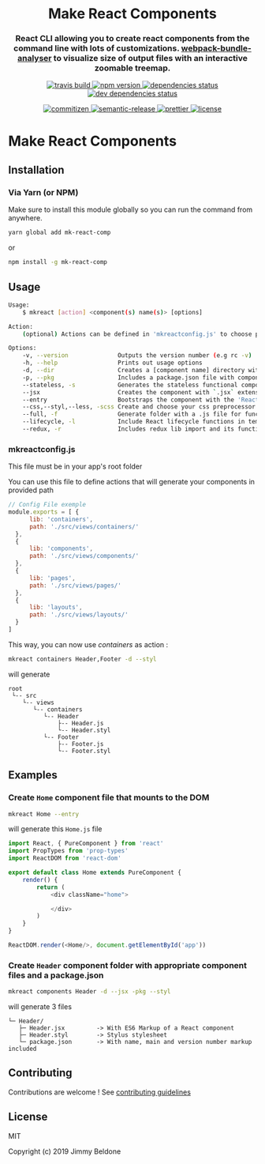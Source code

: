 <h1 align="center" style="border-bottom: none;">Make React Components</h1>
<h3 align="center">React CLI allowing you to create react components from the command line with lots of customizations. <a href="https://github.com/webpack-contrib/webpack-bundle-analyzer">webpack-bundle-analyser</a> to visualize size of output files with an interactive zoomable treemap.</h3>

<p align="center">
    <a href="https://travis-ci.com/JimmyBeldone/mk-react-comp">
        <img alt="travis build" src="https://travis-ci.com/JimmyBeldone/mk-react-comp.svg?branch=master">
    </a>
    <a href="https://www.npmjs.com/package/mk-react-comp">
        <img alt="npm version" src="https://badgen.net/npm/v/mk-react-comp">
    </a>
    <a href="#badge">
        <img alt="dependencies status" src="https://badgen.net/david/dep/JimmyBeldone/mk-react-comp">
    </a>
    <a href="#badge">
        <img alt="dev dependencies status" src="https://badgen.net/david/dev/JimmyBeldone/mk-react-comp">
    </a>
</p>
<p align="center">
    <a href="http://commitizen.github.io/cz-cli/">
        <img alt="commitizen" src="https://img.shields.io/badge/commitizen-friendly-brightgreen.svg">
    </a>
    <a href="https://github.com/semantic-release/semantic-release">
        <img alt="semantic-release" src="https://img.shields.io/badge/%20%20%F0%9F%93%A6%F0%9F%9A%80-semantic--release-e10079.svg">
    </a>
    <a href="https://github.com/prettier/prettier">
        <img alt="prettier" src="https://img.shields.io/badge/styled_with-prettier-ff69b4.svg">
    </a>
    <a href="https://github.com/JimmyBeldone/mk-react-comp/blob/master/LICENSE">
        <img alt="license" src="https://badgen.net/github/license/JimmyBeldone/mk-react-comp">
    </a>
</p>

# Make React Components

## Installation

### Via Yarn (or NPM)

Make sure to install this module globally so you can run the command from anywhere.

```bash
yarn global add mk-react-comp
```

or

```bash
npm install -g mk-react-comp
```

## Usage

```bash
Usage:
    $ mkreact [action] <component(s) name(s)> [options]

Action:
    (optional) Actions can be defined in 'mkreactconfig.js' to choose path where components will be created

Options:
    -v, --version              Outputs the version number (e.g rc -v)
    -h, --help                 Prints out usage options
    -d, --dir                  Creates a [component name] directory with component file inside. (Default is only the component file)
    -p, --pkg                  Includes a package.json file with component
    --stateless, -s            Generates the stateless functional component. (Default is ES6 class).
    --jsx                      Creates the component with `.jsx` extenstion. (Default is `.js`)
    --entry                    Bootstraps the component with the 'ReactDOM.render' function.
    --css,--styl,--less, -scss Create and choose your css preprocessor to generate
    --full, -f                 Generate folder with a .js file for functional part, a .jsx file with stateless functional component as template, and a style file
    --lifecycle, -l            Include React lifecycle functions in template
    --redux, -r                Includes redux lib import and its functions
```

### mkreactconfig.js

This file must be in your app's root folder

You can use this file to define actions that will generate your components in provided path

```js
// Config File exemple
module.exports = [ {
      lib: 'containers',
      path: './src/views/containers/'
  },
  {
      lib: 'components',
      path: './src/views/components/'
  },
  {
      lib: 'pages',
      path: './src/views/pages/'
  },
  {
      lib: 'layouts',
      path: './src/views/layouts/'
  }
]
```

This way, you can now use *containers* as action :

```bash
mkreact containers Header,Footer -d --styl
```

will generate

```
root
 └-- src
    └-- views
       └-- containers
          └-- Header
              ├-- Header.js
              └-- Header.styl
          └-- Footer
              ├-- Footer.js
              └-- Footer.styl

```

## Examples

### Create `Home` component file that mounts to the DOM

```bash
mkreact Home --entry
```

will generate this `Home.js` file

```js
import React, { PureComponent } from 'react'
import PropTypes from 'prop-types'
import ReactDOM from 'react-dom'

export default class Home extends PureComponent {
    render() {
        return (
            <div className="home">

            </div>
        )
    }
}

ReactDOM.render(<Home/>, document.getElementById('app'))
```

### Create `Header` component folder with appropriate component files and a package.json

```bash
mkreact components Header -d --jsx -pkg --styl
```

will generate 3 files

```
└─ Header/
   ├─ Header.jsx         -> With ES6 Markup of a React component
   ├─ Header.styl        -> Stylus stylesheet
   └─ package.json       -> With name, main and version number markup included
```

## Contributing

Contributions are welcome ! See [contributing guidelines](https://github.com/JimmyBeldone/mk-react-comp/blob/master/CONTRIBUTING.md)

## License

MIT

Copyright (c) 2019 Jimmy Beldone
